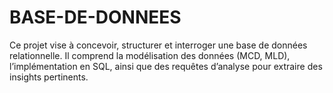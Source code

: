 # BASE-DE-DONNEES
Ce projet vise à concevoir, structurer et interroger une base de données relationnelle. Il comprend la modélisation des données (MCD, MLD), l’implémentation en SQL, ainsi que des requêtes d’analyse pour extraire des insights pertinents.
